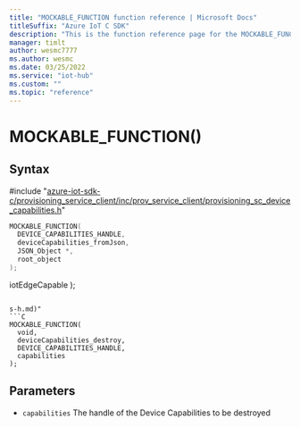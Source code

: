```yaml
---                             
title: "MOCKABLE_FUNCTION function reference | Microsoft Docs" 
titleSuffix: "Azure IoT C SDK"            
description: "This is the function reference page for the MOCKABLE_FUNCTION() function in the Azure IoT C SDK. This SDK is used with Azure IoT Hub and Azure IoT Hub Device Provisioning Service"            
manager: timlt                 
author: wesmc7777              
ms.author: wesmc               
ms.date: 03/25/2022                    
ms.service: "iot-hub"             
ms.custom: ""                
ms.topic: "reference"        
---                            
```


# MOCKABLE_FUNCTION()

## Syntax

\#include "[azure-iot-sdk-c/provisioning_service_client/inc/prov_service_client/provisioning_sc_device_capabilities.h](../provisioning-sc-device-capabilities-h.md)"  
```C
MOCKABLE_FUNCTION(
  DEVICE_CAPABILITIES_HANDLE,
  deviceCapabilities_fromJson,
  JSON_Object *,
  root_object
);
```

  iotEdgeCapable
);
```

s-h.md)"  
```C
MOCKABLE_FUNCTION(
  void,
  deviceCapabilities_destroy,
  DEVICE_CAPABILITIES_HANDLE,
  capabilities
);
```

## Parameters
* `capabilities` The handle of the Device Capabilities to be destroyed


